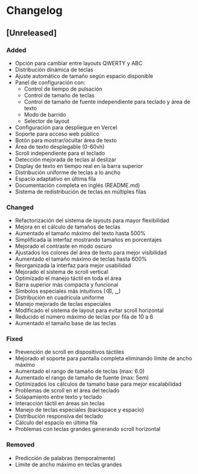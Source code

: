 # Changelog

## [Unreleased]

### Added

- Opción para cambiar entre layouts QWERTY y ABC
- Distribución dinámica de teclas
- Ajuste automático de tamaño según espacio disponible
- Panel de configuración con:
  - Control de tiempo de pulsación
  - Control de tamaño de teclas
  - Control de tamaño de fuente independiente para teclado y área de texto
  - Modo de barrido
  - Selector de layout
- Configuración para despliegue en Vercel
- Soporte para acceso web público
- Botón para mostrar/ocultar área de texto
- Área de texto desplegable (0-60vh)
- Scroll independiente para el teclado
- Detección mejorada de teclas al deslizar
- Display de texto en tiempo real en la barra superior
- Distribución uniforme de teclas a lo ancho
- Espacio adaptativo en última fila
- Documentación completa en inglés (README.md)
- Sistema de redistribución de teclas en múltiples filas

### Changed

- Refactorización del sistema de layouts para mayor flexibilidad
- Mejora en el cálculo de tamaños de teclas
- Aumentado el tamaño máximo del texto hasta 500%
- Simplificada la interfaz mostrando tamaños en porcentajes
- Mejorado el contraste en modo oscuro
- Ajustados los colores del área de texto para mejor visibilidad
- Aumentado el tamaño máximo de teclas hasta 600%
- Reorganizada la interfaz para mejor usabilidad
- Mejorado el sistema de scroll vertical
- Optimizado el manejo táctil en toda el área
- Barra superior más compacta y funcional
- Símbolos especiales más intuitivos (⌫, ␣)
- Distribución en cuadrícula uniforme
- Manejo mejorado de teclas especiales
- Modificado el sistema de layout para evitar scroll horizontal
- Reducido el número máximo de teclas por fila de 10 a 6
- Aumentado el tamaño base de las teclas

### Fixed

- Prevención de scroll en dispositivos táctiles
- Mejorado el soporte para pantalla completa eliminando límite de ancho máximo
- Aumentado el rango de tamaño de teclas (max: 6.0)
- Aumentado el rango de tamaño de fuente (max: 5em)
- Optimizados los cálculos de tamaño base para mejor escalabilidad
- Problemas de scroll en el área del teclado
- Solapamiento entre texto y teclado
- Interacción táctil en áreas sin teclas
- Manejo de teclas especiales (backspace y espacio)
- Distribución responsiva del teclado
- Cálculo del espacio en última fila
- Problemas con teclas grandes generando scroll horizontal

### Removed

- Predicción de palabras (temporalmente)
- Límite de ancho máximo en teclas grandes
